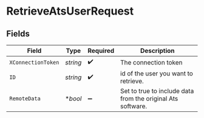 # RetrieveAtsUserRequest


## Fields

| Field                                                       | Type                                                        | Required                                                    | Description                                                 |
| ----------------------------------------------------------- | ----------------------------------------------------------- | ----------------------------------------------------------- | ----------------------------------------------------------- |
| `XConnectionToken`                                          | *string*                                                    | :heavy_check_mark:                                          | The connection token                                        |
| `ID`                                                        | *string*                                                    | :heavy_check_mark:                                          | id of the user you want to retrieve.                        |
| `RemoteData`                                                | **bool*                                                     | :heavy_minus_sign:                                          | Set to true to include data from the original Ats software. |